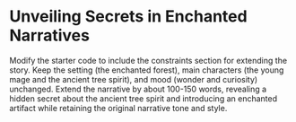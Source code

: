 # Unveiling Secrets in Enchanted Narratives

Modify the starter code to include the constraints section for extending the story. Keep the setting (the enchanted forest), main characters (the young mage and the ancient tree spirit), and mood (wonder and curiosity) unchanged. Extend the narrative by about 100-150 words, revealing a hidden secret about the ancient tree spirit and introducing an enchanted artifact while retaining the original narrative tone and style.